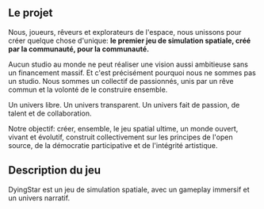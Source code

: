 ## Le projet

Nous, joueurs, rêveurs et explorateurs de l'espace, nous unissons pour créer quelque chose d'unique:
**le premier jeu de simulation spatiale, créé par la communauté, pour la communauté.**

Aucun studio au monde ne peut réaliser une vision aussi ambitieuse sans un financement massif.
Et c'est précisément pourquoi nous ne sommes pas un studio.
Nous sommes un collectif de passionnés, unis par un rêve commun et la volonté de le construire ensemble.

Un univers libre.
Un univers transparent.
Un univers fait de passion, de talent et de collaboration.

Notre objectif: créer, ensemble, le jeu spatial ultime, un monde ouvert, vivant et évolutif, construit collectivement sur les principes de l'open source, de la démocratie participative et de l'intégrité artistique.

## Description du jeu

DyingStar est un jeu de simulation spatiale, avec un gameplay immersif et un univers narratif.
